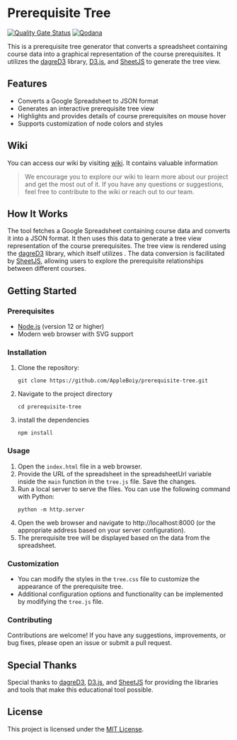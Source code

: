 


# Prerequisite Tree 
[![Quality Gate Status](https://sonarcloud.io/api/project_badges/measure?project=AppleBoiy_prerequisite-tree&metric=alert_status)](https://sonarcloud.io/summary/new_code?id=AppleBoiy_prerequisite-tree) [![Qodana](https://github.com/AppleBoiy/prerequisite-tree/actions/workflows/code_quality.yml/badge.svg)](https://github.com/AppleBoiy/prerequisite-tree/actions/workflows/code_quality.yml)


This is a prerequisite tree generator that converts a spreadsheet containing course data into a graphical representation
of the course prerequisites. It utilizes the [dagreD3] library, [D3.js], and [SheetJS] to generate the tree view.

## Features

- Converts a Google Spreadsheet to JSON format
- Generates an interactive prerequisite tree view
- Highlights and provides details of course prerequisites on mouse hover
- Supports customization of node colors and styles

## Wiki

You can access our wiki by visiting [wiki](https://cmu.to/cs-prereq-notion). It contains valuable information

> We encourage you to explore our wiki to learn more about our project and get the most out of it. If you have any
> questions or suggestions, feel free to contribute to the wiki or reach out to our team.

## How It Works

The tool fetches a Google Spreadsheet containing course data and converts it into a JSON format. It then uses this data
to generate a tree view representation of the course prerequisites. The tree view is rendered using the [dagreD3]
library, which itself utilizes . The data conversion is facilitated by [SheetJS], allowing users to explore the
prerequisite relationships between different courses.

<a name="guidelines"></a>

## Getting Started

### Prerequisites

- [Node.js] (version 12 or higher)
- Modern web browser with SVG support

### Installation

1. Clone the repository:
   ```shell
   git clone https://github.com/AppleBoiy/prerequisite-tree.git
    ```

2. Navigate to the project directory
    ```shell
    cd prerequisite-tree
    ```

3. install the dependencies
    ```shell
    npm install
    ```

### Usage

1. Open the `index.html` file in a web browser.
2. Provide the URL of the spreadsheet in the spreadsheetUrl variable inside the `main` function in the `tree.js` file.
   Save the changes.
3. Run a local server to serve the files. You can use the following command with Python:
    ```shell
   python -m http.server
    ```
4. Open the web browser and navigate to http://localhost:8000 (or the appropriate address based on your server
   configuration).
5. The prerequisite tree will be displayed based on the data from the spreadsheet.

### Customization

* You can modify the styles in the `tree.css` file to customize the appearance of the prerequisite tree.
* Additional configuration options and functionality can be implemented by modifying the `tree.js` file.

### Contributing

Contributions are welcome! If you have any suggestions, improvements, or bug fixes, please open an issue or submit a
pull request.

## Special Thanks

Special thanks to [dagreD3], [D3.js], and [SheetJS] for providing the libraries and tools that make this educational
tool possible.

## License

This project is licensed under the [MIT License](LICENSE).


[dagreD3]: https://github.com/dagrejs/dagre-d3

[D3.js]: https://d3js.org

[SheetJS]: https://sheetjs.com

[Node.js]: https://nodejs.org/en

